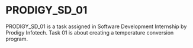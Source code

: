 # PRODIGY_SD_01
PRODIGY_SD_01 is a task assigned in Software Development Internship by Prodigy Infotech. Task 01 is about creating a temperature conversion program.  
